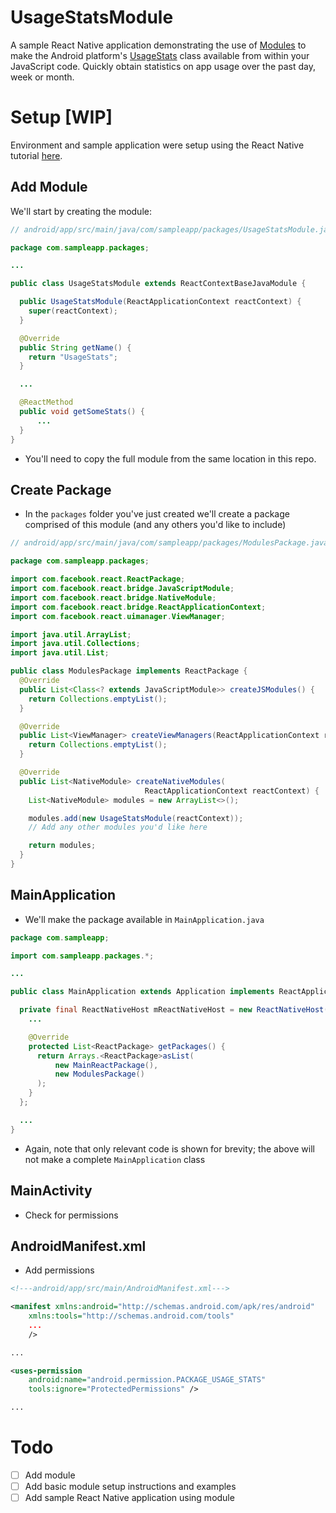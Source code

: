 # UsageStatsModule
A sample React Native application demonstrating the use of [Modules](https://facebook.github.io/react-native/docs/native-modules-android.html) to make the Android platform's [UsageStats](https://developer.android.com/reference/android/app/usage/UsageStats.html) class available from within your JavaScript code. Quickly obtain statistics on app usage over the past day, week or month.

# Setup [WIP]
Environment and sample application were setup using the React Native tutorial [here](https://facebook.github.io/react-native/docs/getting-started.html).

## Add Module
We'll start by creating the module:
```java
// android/app/src/main/java/com/sampleapp/packages/UsageStatsModule.java

package com.sampleapp.packages;

...

public class UsageStatsModule extends ReactContextBaseJavaModule {

  public UsageStatsModule(ReactApplicationContext reactContext) {
    super(reactContext);
  }

  @Override
  public String getName() {
    return "UsageStats";
  }

  ...

  @ReactMethod
  public void getSomeStats() {
      ...
  }
}

```
+ You'll need to copy the full module from the same location in this repo. 

## Create Package
+ In the `packages` folder you've just created we'll create a package comprised of this module (and any others you'd like to include)
```java
// android/app/src/main/java/com/sampleapp/packages/ModulesPackage.java

package com.sampleapp.packages;

import com.facebook.react.ReactPackage;
import com.facebook.react.bridge.JavaScriptModule;
import com.facebook.react.bridge.NativeModule;
import com.facebook.react.bridge.ReactApplicationContext;
import com.facebook.react.uimanager.ViewManager;

import java.util.ArrayList;
import java.util.Collections;
import java.util.List;

public class ModulesPackage implements ReactPackage {
  @Override
  public List<Class<? extends JavaScriptModule>> createJSModules() {
    return Collections.emptyList();
  }

  @Override
  public List<ViewManager> createViewManagers(ReactApplicationContext reactContext) {
    return Collections.emptyList();
  }

  @Override
  public List<NativeModule> createNativeModules(
                              ReactApplicationContext reactContext) {
    List<NativeModule> modules = new ArrayList<>();

    modules.add(new UsageStatsModule(reactContext));
    // Add any other modules you'd like here

    return modules;
  }
}
```

## MainApplication
+ We'll make the package available in `MainApplication.java`
```java
package com.sampleapp;

import com.sampleapp.packages.*;

...

public class MainApplication extends Application implements ReactApplication {

  private final ReactNativeHost mReactNativeHost = new ReactNativeHost(this) {
    ...

    @Override
    protected List<ReactPackage> getPackages() {
      return Arrays.<ReactPackage>asList(
          new MainReactPackage(),
          new ModulesPackage()
      );
    }
  };

  ...
}
```
+ Again, note that only relevant code is shown for brevity; the above will not make a complete `MainApplication` class

## MainActivity
+ Check for permissions

## AndroidManifest.xml
+ Add permissions
```xml
<!---android/app/src/main/AndroidManifest.xml--->

<manifest xmlns:android="http://schemas.android.com/apk/res/android"
    xmlns:tools="http://schemas.android.com/tools"
    ...
    />

...

<uses-permission
    android:name="android.permission.PACKAGE_USAGE_STATS"
    tools:ignore="ProtectedPermissions" />

...

```

# Todo
- [ ] Add module
- [ ] Add basic module setup instructions and examples
- [ ] Add sample React Native application using module
